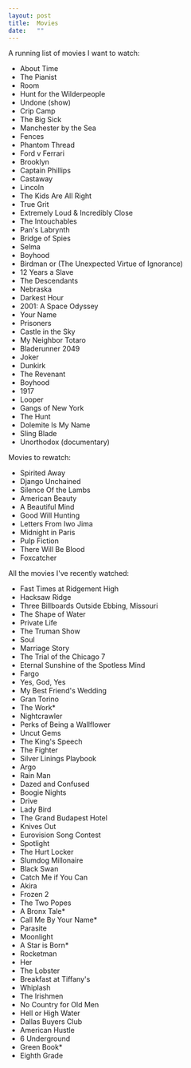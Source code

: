 ```yaml
---
layout: post
title:  Movies
date:   ""
---
```


A running list of movies I want to watch:

- About Time
- The Pianist
- Room
- Hunt for the Wilderpeople
- Undone (show)
- Crip Camp
- The Big Sick
- Manchester by the Sea
- Fences
- Phantom Thread
- Ford v Ferrari
- Brooklyn
- Captain Phillips
- Castaway
- Lincoln
- The Kids Are All Right
- True Grit
- Extremely Loud & Incredibly Close
- The Intouchables
- Pan's Labrynth
- Bridge of Spies
- Selma
- Boyhood
- Birdman or (The Unexpected Virtue of Ignorance)
- 12 Years a Slave
- The Descendants
- Nebraska
- Darkest Hour
- 2001: A Space Odyssey
- Your Name
- Prisoners
- Castle in the Sky
- My Neighbor Totaro
- Bladerunner 2049
- Joker
- Dunkirk
- The Revenant
- Boyhood
- 1917
- Looper
- Gangs of New York
- The Hunt
- Dolemite Is My Name
- Sling Blade
- Unorthodox (documentary)


Movies to rewatch:

- Spirited Away
- Django Unchained
- Silence Of the Lambs
- American Beauty
- A Beautiful Mind
- Good Will Hunting
- Letters From Iwo Jima
- Midnight in Paris
- Pulp Fiction
- There Will Be Blood
- Foxcatcher


All the movies I've recently watched:

- Fast Times at Ridgement High
- Hacksaw Ridge
- Three Billboards Outside Ebbing, Missouri
- The Shape of Water
- Private Life
- The Truman Show
- Soul
- Marriage Story
- The Trial of the Chicago 7
- Eternal Sunshine of the Spotless Mind
- Fargo
- Yes, God, Yes
- My Best Friend's Wedding
- Gran Torino
- The Work*
- Nightcrawler
- Perks of Being a Wallflower
- Uncut Gems
- The King's Speech
- The Fighter
- Silver Linings Playbook
- Argo
- Rain Man
- Dazed and Confused
- Boogie Nights
- Drive
- Lady Bird
- The Grand Budapest Hotel
- Knives Out
- Eurovision Song Contest
- Spotlight
- The Hurt Locker
- Slumdog Millonaire
- Black Swan
- Catch Me if You Can
- Akira
- Frozen 2
- The Two Popes
- A Bronx Tale*
- Call Me By Your Name*
- Parasite
- Moonlight
- A Star is Born*
- Rocketman
- Her
- The Lobster
- Breakfast at Tiffany's
- Whiplash
- The Irishmen
- No Country for Old Men
- Hell or High Water
- Dallas Buyers Club
- American Hustle
- 6 Underground
- Green Book*
- Eighth Grade